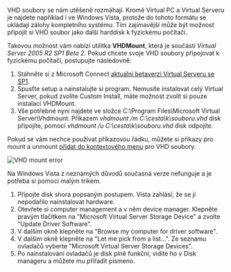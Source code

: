<!-- dcterms:identifier = aspnetcz#128 -->
<!-- dcterms:title = Virtualizace: Jak připojit VHD soubor na Windows Vista -->
<!-- dcterms:abstract = VHD soubory se nám utěšeně rozmáhají. Kromě Virtual PC a Virtual Serveru je najdete například i ve Windows Vista, protože do tohoto formátu se ukládají zálohy kompletního systému. Tím zajímavější může být možnost připojit si VHD soubor jako další harddisk k fyzickému počítači. -->
<!-- np9:categoryId = 7 -->
<!-- x4w:category = Software -->
<!-- np9:authorId = 1 -->
<!-- np9:authorEmail = michal.valasek@altairis.cz -->
<!-- dcterms:creator = Michal Altair Valášek -->
<!-- np9:serialId = 1 -->
<!-- x4w:serial = Virtualizace -->
<!-- dcterms:created = 2006-12-17T16:24:53.98+01:00 -->
<!-- dcterms:dateAccepted = 2006-12-17T16:24:53.98+01:00 -->

VHD soubory se nám utěšeně rozmáhají. Kromě Virtual PC a Virtual Serveru je najdete například i ve Windows Vista, protože do tohoto formátu se ukládají zálohy kompletního systému. Tím zajímavější může být možnost připojit si VHD soubor jako další harddisk k fyzickému počítači.

Takovou možnost vám nabízí utilitka **VHDMount**, která je součástí *Virtual Server 2005 R2 SP1 Beta 2*. Pokud chcete svoje VHD soubory připojovat k fyzickému počítači, postupujte následovně:

1.  Stáhněte si z Microsoft Connect [aktuální betaverzi Virtual Serveru se SP1](https://connect.microsoft.com/programdetails.aspx?ProgramDetailsID=525).
2.  Spusťte setup a nainstalujte si program. Nemusíte instalovat celý Virtual Server, pokud zvolíte Custom Install, máte možnost zvolit si pouze instalaci VHDMount.
3.  Vše potřebné nyní najdete ve složce C:\Program Files\Microsoft Virtual Server\Vhdmount. Příkazem *vhdmount /m C:\cesta\k\souboru.vhd* disk připojíte, pomocí *vhdmount /u C:\cesta\k\souboru.vhd* disk odpojíte. 

Pokud se vám nechce používat příkazovou řádku, můžete si příkazy pro mount a unmount [přidat do kontextového menu](http://blogs.msdn.com/virtual_pc_guy/archive/2006/09/01/734435.aspx) pro VHD soubory.

 ![VHD mount error](https://www.cdn.altairis.cz/Blog/2006/20061217-vhdmount_vista.png) 

Na Windows Vista z neznámých důvodů současná verze nefunguje a je potřeba si pomoci malým trikem.

1.  Připojte disk shora popsaným postupem. Vista zahlásí, že se jí nepodařilo nainstalovat hardware.
2.  Otevřete si computer management a v něm device manager. Klepněte pravým tlačítkem na "Microsoft Virtual Server Storage Device" a zvolte "Update Driver Software".
3.  V dalším okně klepněte na "Browse my computer for driver software".
4.  V dalším okně klepněte na "Let me pick from a list...". Ze seznamu ovladačů vyberte "Microsoft Virtual Server Storage Devices".
5.  Po nainstalování ovladačů je disk plně funkční, vidíte ho v Disk manageru a můžete mu přiřadit písmeno.